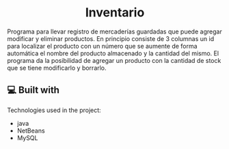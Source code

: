 <h1 align="center" id="title">Inventario</h1>

<p id="description">Programa para llevar registro de mercaderías guardadas que puede agregar modificar y eliminar productos. En principio consiste de 3 columnas un id para localizar el producto con un número que se aumente de forma automática el nombre del producto almacenado y la cantidad del mismo. El programa da la posibilidad de agregar un producto con la cantidad de stock que se tiene modificarlo y borrarlo.</p>

  
  
<h2>💻 Built with</h2>

Technologies used in the project:

*   java
*   NetBeans
*   MySQL
